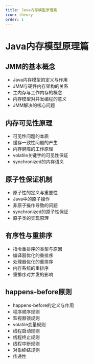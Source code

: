 ```yaml
---
title: Java内存模型原理篇
icon: theory
order: 1
---
```


# Java内存模型原理篇

## JMM的基本概念

- Java内存模型的定义与作用
- JMM与硬件内存架构的关系
- 主内存与工作内存的概念
- 内存模型对并发编程的意义
- JMM解决的核心问题

## 内存可见性原理

- 可见性问题的本质
- 缓存一致性问题的产生
- 内存屏障的工作原理
- volatile关键字的可见性保证
- synchronized的内存语义

## 原子性保证机制

- 原子性的定义与重要性
- Java中的原子操作
- 非原子操作导致的问题
- synchronized的原子性保证
- 原子类的实现原理

## 有序性与重排序

- 指令重排序的类型与原因
- 编译器优化的重排序
- 处理器优化的重排序
- 内存系统的重排序
- 重排序对并发的影响

## happens-before原则

- happens-before的定义与作用
- 程序顺序规则
- 监视器锁规则
- volatile变量规则
- 线程启动规则
- 线程终止规则
- 线程中断规则
- 对象终结规则
- 传递性
